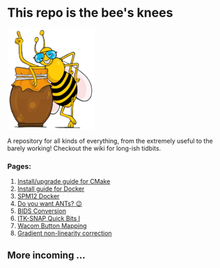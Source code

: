 # This repo is the bee's knees
<img src="https://github.com/srikash/TheBeesKnees/blob/main/imgs/the-bees-knees.svg" width="200">

A repository for all kinds of everything, from the extremely useful to the barely working! Checkout the wiki for long-ish tidbits.

### Pages:
1. [Install/upgrade guide for CMake](https://github.com/srikash/TheBeesKnees/wiki/Upgrade-CMake-version-on-Ubuntu)
2. [Install guide for Docker](https://github.com/srikash/TheBeesKnees/wiki/Installing-Docker-on-Ubuntu)
3. [SPM12 Docker](https://github.com/srikash/TheBeesKnees/wiki/Installing-SPM12-(dockerised))
4. [Do you want ANTs? :wink:](https://github.com/srikash/TheBeesKnees/wiki/Installing-Advanced-Normalization-Tools-(ANTs))
5. [BIDS Conversion](https://github.com/srikash/TheBeesKnees/wiki/Converting-DICOMs-to-BIDS-NIfTIs)
6. [ITK-SNAP Quick Bits I](https://github.com/srikash/TheBeesKnees/wiki/ITKSNAP-Quick-Bits-I)
7. [Wacom Button Mapping](https://github.com/srikash/TheBeesKnees/wiki/Configuring-Wacom-Pen&Touch-Buttons)
8. [Gradient non-linearity correction](https://github.com/srikash/TheBeesKnees/wiki/Gradient-non-linearity-correction)

## More incoming ... 
